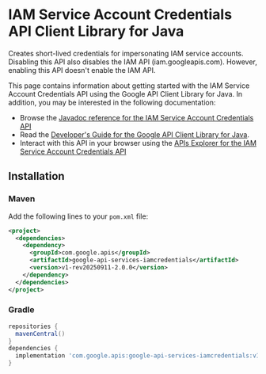 # IAM Service Account Credentials API Client Library for Java

Creates short-lived credentials for impersonating IAM service accounts. Disabling this API also disables the IAM API (iam.googleapis.com). However, enabling this API doesn't enable the IAM API. 

This page contains information about getting started with the IAM Service Account Credentials API
using the Google API Client Library for Java. In addition, you may be interested
in the following documentation:

* Browse the [Javadoc reference for the IAM Service Account Credentials API][javadoc]
* Read the [Developer's Guide for the Google API Client Library for Java][google-api-client].
* Interact with this API in your browser using the [APIs Explorer for the IAM Service Account Credentials API][api-explorer]

## Installation

### Maven

Add the following lines to your `pom.xml` file:

```xml
<project>
  <dependencies>
    <dependency>
      <groupId>com.google.apis</groupId>
      <artifactId>google-api-services-iamcredentials</artifactId>
      <version>v1-rev20250911-2.0.0</version>
    </dependency>
  </dependencies>
</project>
```

### Gradle

```gradle
repositories {
  mavenCentral()
}
dependencies {
  implementation 'com.google.apis:google-api-services-iamcredentials:v1-rev20250911-2.0.0'
}
```

[javadoc]: https://googleapis.dev/java/google-api-services-iamcredentials/latest/index.html
[google-api-client]: https://github.com/googleapis/google-api-java-client/
[api-explorer]: https://developers.google.com/apis-explorer/#p/iamcredentials/v1/
